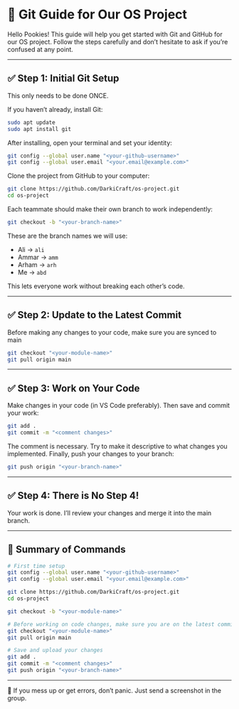 
# 🧪 Git Guide for Our OS Project

Hello Pookies! This guide will help you get started with Git and GitHub for our OS project. Follow the steps carefully and don’t hesitate to ask if you’re confused at any point.

---

## ✅ Step 1: Initial Git Setup
This only needs to be done ONCE.

If you haven’t already, install Git:  
```bash
sudo apt update
sudo apt install git
```

After installing, open your terminal and set your identity:

```bash
git config --global user.name "<your-github-username>"
git config --global user.email "<your.email@example.com>"
```

Clone the project from GitHub to your computer:

```bash
git clone https://github.com/DarkiCraft/os-project.git
cd os-project
```

Each teammate should make their own branch to work independently:

```bash
git checkout -b "<your-branch-name>"
```

These are the branch names we will use:
- Ali   -> `ali`
- Ammar -> `amm`
- Arham -> `arh`
- Me    -> `abd`

This lets everyone work without breaking each other’s code.

---

## ✅ Step 2: Update to the Latest Commit

Before making any changes to your code, make sure you are synced to main

```bash
git checkout "<your-module-name>"
git pull origin main
```

---

## ✅ Step 3: Work on Your Code

Make changes in your code (in VS Code preferably). Then save and commit your work:

```bash
git add .
git commit -m "<comment changes>"
```
The comment is necessary. Try to make it descriptive to what changes you implemented.
Finally, push your changes to your branch:

```bash
git push origin "<your-branch-name>"
```

---

## ✅ Step 4: There is No Step 4!

Your work is done. I’ll review your changes and merge it into the main branch.

---

## 📌 Summary of Commands

```bash
# First time setup
git config --global user.name "<your-github-username>"
git config --global user.email "<your.email@example.com>"

git clone https://github.com/DarkiCraft/os-project.git
cd os-project

git checkout -b "<your-module-name>"

# Before working on code changes, make sure you are on the latest commit
git checkout "<your-module-name>"
git pull origin main

# Save and upload your changes
git add .
git commit -m "<comment changes>"
git push origin "<your-branch-name>"
```

---

💬 If you mess up or get errors, don’t panic. Just send a screenshot in the group.

